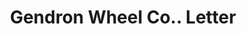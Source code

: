 ---
doi: 10.7916/D8CN8G18
date_other: '1914'
date_other_textual: '1914'
form: correspondence
genre:
- Letters (correspondence)
name:
- Gendron Wheel Co.
object_in_context_url: https://biggert.cul.columbia.edu/items/view/ave_biggert_01330
subject_hierarchical_geographic:
- Toledo, Ohio, United States
subject_name:
- Gendron Wheel Co.
title: Gendron Wheel Co.. Letter
sort_title: Gendron Wheel Co.. Letter
call_number: ave_biggert_01330
coordinates:
- 41.66555555555556,-83.57527777777777
pid: ave_biggert_01330
identifiers: ave_biggert_01330
permalink: /biggert/ave_biggert_01330/
layout: iiif-image-page
---